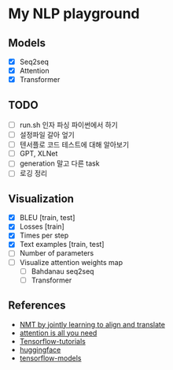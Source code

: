 # My NLP playground

## Models
- [x] Seq2seq
- [x] Attention
- [x] Transformer

## TODO
- [ ] run.sh 인자 파싱 파이썬에서 하기
- [ ] 설정파일 갈아 엎기
- [ ] 텐서플로 코드 테스트에 대해 알아보기
- [ ] GPT, XLNet
- [ ] generation 말고 다른 task
- [ ] 로깅 정리

## Visualization
- [x] BLEU [train, test]
- [x] Losses [train]
- [x] Times per step
- [x] Text examples [train, test]
- [ ] Number of parameters
- [ ] Visualize attention weights map
    - [ ] Bahdanau seq2seq
    - [ ] Transformer
  
## References
- [NMT by jointly learning to align and translate](https://arxiv.org/pdf/1409.0473.pdf)
- [attention is all you need](https://arxiv.org/abs/1706.03762)
- [Tensorflow-tutorials](https://www.tensorflow.org/tutorials/text/nmt_with_attention)
- [huggingface](https://github.com/huggingface/transformers)
- [tensorflow-models](https://github.com/tensorflow/models)